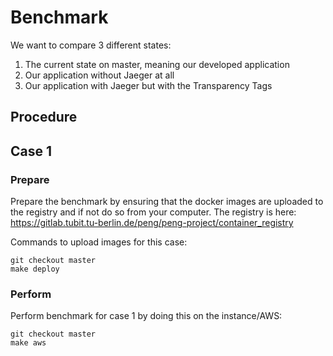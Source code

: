 # Benchmark

We want to compare 3 different states:
1. The current state on master, meaning our developed application
2. Our application without Jaeger at all
3. Our application with Jaeger but with the Transparency Tags

## Procedure

## Case 1

### Prepare
Prepare the benchmark by ensuring that the docker images are uploaded to the
registry and if not do so from your computer. The registry is here:
https://gitlab.tubit.tu-berlin.de/peng/peng-project/container_registry

Commands to upload images for this case:
```
git checkout master
make deploy
```

### Perform
Perform benchmark for case 1 by doing this on the instance/AWS:
```
git checkout master
make aws
```
